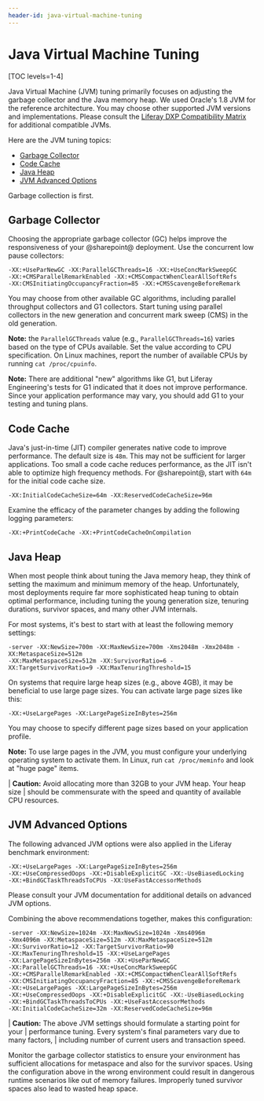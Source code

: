 ```yaml
---
header-id: java-virtual-machine-tuning
---
```


# Java Virtual Machine Tuning

[TOC levels=1-4]

Java Virtual Machine (JVM) tuning primarily focuses on adjusting the garbage
collector and the Java memory heap. We used Oracle's 1.8 JVM for the reference
architecture. You may choose other supported JVM versions and implementations.
Please consult the 
[Liferay DXP Compatibility Matrix](https://web.liferay.com/group/customer/dxp/support/compatibility-matrix)
for additional compatible JVMs.

Here are the JVM tuning topics:

- [Garbage Collector](#garbage-collector)
- [Code Cache](#code-cache)
- [Java Heap](#java-heap)
- [JVM Advanced Options](#jvm-advanced-options)

Garbage collection is first. 

## Garbage Collector

Choosing the appropriate garbage collector (GC) helps improve the responsiveness
of your @sharepoint@ deployment. Use the concurrent low pause collectors:

    -XX:+UseParNewGC -XX:ParallelGCThreads=16 -XX:+UseConcMarkSweepGC
    -XX:+CMSParallelRemarkEnabled -XX:+CMSCompactWhenClearAllSoftRefs
    -XX:CMSInitiatingOccupancyFraction=85 -XX:+CMSScavengeBeforeRemark
 
You may choose from other available GC algorithms, including parallel throughput
collectors and G1 collectors. Start tuning using parallel collectors in the new
generation and concurrent mark sweep (CMS) in the old generation.

**Note:** the `ParallelGCThreads` value (e.g., `ParallelGCThreads=16`) varies 
based on the type of CPUs available. Set the value according to CPU
specification. On Linux machines, report the number of available CPUs by running
`cat /proc/cpuinfo`.

**Note:** There are additional "new" algorithms like G1, but Liferay
Engineering's tests for G1 indicated that it does not improve performance. Since
your application performance may vary, you should add G1 to your testing and
tuning plans. 

## Code Cache

Java's just-in-time (JIT) compiler generates native code to improve performance.
The default size is `48m`. This may not be sufficient for larger applications.
Too small a code cache reduces performance, as the JIT isn't able to optimize
high frequency methods. For @sharepoint@,  start with `64m` for the initial code
cache size.

    -XX:InitialCodeCacheSize=64m -XX:ReservedCodeCacheSize=96m
 
Examine the efficacy of the parameter changes by adding the following logging
parameters:

    -XX:+PrintCodeCache -XX:+PrintCodeCacheOnCompilation

## Java Heap

When most people think about tuning the Java memory heap, they think of setting
the maximum and minimum memory of the heap. Unfortunately, most deployments
require far more sophisticated heap tuning to obtain optimal performance,
including tuning the young generation size, tenuring durations, survivor spaces,
and many other JVM internals.

For most systems, it's best to start with at least the following memory
settings:

    -server -XX:NewSize=700m -XX:MaxNewSize=700m -Xms2048m -Xmx2048m -XX:MetaspaceSize=512m
    -XX:MaxMetaspaceSize=512m -XX:SurvivorRatio=6 -XX:TargetSurvivorRatio=9 -XX:MaxTenuringThreshold=15

On systems that require large heap sizes (e.g., above 4GB), it may be beneficial
to use large page sizes. You can activate large page sizes like this:

    -XX:+UseLargePages -XX:LargePageSizeInBytes=256m
 
You may choose to specify different page sizes based on your application
profile.

**Note:** To use large pages in the JVM, you must configure your underlying
operating system to activate them. In Linux, run `cat /proc/meminfo` and look at
"huge page" items. 

| **Caution:** Avoid allocating more than 32GB to your JVM heap. Your heap size
| should be commensurate with the speed and quantity of available CPU resources.

## JVM Advanced Options

The following advanced JVM options were also applied in the Liferay benchmark
environment:

    -XX:+UseLargePages -XX:LargePageSizeInBytes=256m 
    -XX:+UseCompressedOops -XX:+DisableExplicitGC -XX:-UseBiasedLocking 
    -XX:+BindGCTaskThreadsToCPUs -XX:UseFastAccessorMethods

Please consult your JVM documentation for additional details on advanced JVM
options.

Combining the above recommendations together, makes this configuration:

    -server -XX:NewSize=1024m -XX:MaxNewSize=1024m -Xms4096m
    -Xmx4096m -XX:MetaspaceSize=512m -XX:MaxMetaspaceSize=512m
    -XX:SurvivorRatio=12 -XX:TargetSurvivorRatio=90
    -XX:MaxTenuringThreshold=15 -XX:+UseLargePages 
    -XX:LargePageSizeInBytes=256m -XX:+UseParNewGC 
    -XX:ParallelGCThreads=16 -XX:+UseConcMarkSweepGC 
    -XX:+CMSParallelRemarkEnabled -XX:+CMSCompactWhenClearAllSoftRefs
    -XX:CMSInitiatingOccupancyFraction=85 -XX:+CMSScavengeBeforeRemark 
    -XX:+UseLargePages -XX:LargePageSizeInBytes=256m
    -XX:+UseCompressedOops -XX:+DisableExplicitGC -XX:-UseBiasedLocking
    -XX:+BindGCTaskThreadsToCPUs -XX:+UseFastAccessorMethods
    -XX:InitialCodeCacheSize=32m -XX:ReservedCodeCacheSize=96m
 
| **Caution:** The above JVM settings should formulate a starting point for your
| performance tuning. Every system's final parameters vary due to many factors,
| including number of current users and transaction speed.

Monitor the garbage collector statistics to ensure your environment has
sufficient allocations for metaspace and also for the survivor spaces. Using the
configuration above in the wrong environment could result in dangerous runtime
scenarios like out of memory failures. Improperly tuned survivor spaces also
lead to wasted heap space.

